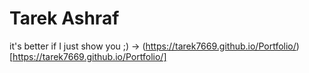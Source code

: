 # Tarek Ashraf
 
it's better if I just show you ;) -> (https://tarek7669.github.io/Portfolio/)[https://tarek7669.github.io/Portfolio/]
